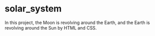 # solar_system
 In this project, the Moon is revolving around the Earth, and the Earth is revolving around the Sun by HTML and CSS.